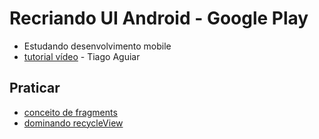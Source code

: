 # Recriando UI Android - Google Play

- Estudando desenvolvimento mobile
- [tutorial vídeo](https://www.youtube.com/playlist?list=PLJ0AcghBBWShuBsDkVF2ZwNVY0WTb0GnR) - Tiago Aguiar

## Praticar
- [conceito de fragments](https://www.youtube.com/watch?v=c6k4AqbbwEg)
- [dominando recycleView](https://www.youtube.com/watch?v=ASlnPPiZGKE)